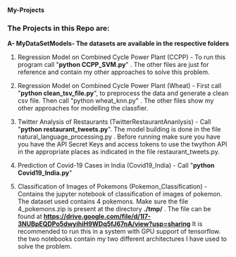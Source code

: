 #### My-Projects ####

### The Projects in this Repo are: ###

**A- MyDataSetModels- The datasets are available in the respective folders**

1. Regression Model on Combined Cycle Power Plant (CCPP) - To run this program call "**python CCPP_SVM.py**" . The other files are just for reference and contain my other approaches to solve this problem.

2. Regression Model on Combined Cycle Power Plant (Wheat) - First call "**python clean_tsv_file.py**", to preprocess the data and generate a clean csv file. Then call "python wheat_knn.py" . The other files show my other approaches for modelling the classfier.

3. Twitter Analysis of Restaurants (TwitterRestaurantAnanlysis) - Call "**python restaurant_tweets.py**". The model building is done in the file natural_language_processing.py . Before running make sure you have you have the API Secret Keys and access tokens to use the twython API in the appropriate places as indicated in the file restaurant_tweets.py.

4. Prediction of Covid-19 Cases in India (Covid19_India) - Call "**python Covid19_India.py**"

5. Classification of Images of Pokemons (Pokemon_Classification) - Contains the jupyter notebook of classification of images of pokemon. The dataset used contains 4 pokemons. Make sure the file 4_pokemons.zip is present at the directory **./tmp/** . The file can be found at **https://drive.google.com/file/d/1I7-3NUBpEQDPo5dwyihiH9WDq5fJ67nA/view?usp=sharing** It is recommended to run this in a system with GPU support of tensorflow. the two notebooks contain my two different architectures I have used to solve the problem.
